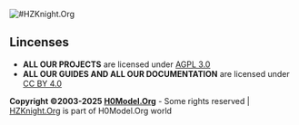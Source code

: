 ![#HZKnight.Org](https://brend.h0model.org/sites/hzknight/courrent/hzknight_logo%20(1).png) 

Lincenses
-------------------------
- **ALL OUR PROJECTS** are licensed under [AGPL 3.0](https://www.gnu.org/licenses/agpl-3.0.html)
- **ALL OUR GUIDES AND ALL OUR DOCUMENTATION** are licensed under [CC BY 4.0](https://creativecommons.org/licenses/by/4.0/?ref=chooser-v1)

**Copyright ©2003-2025 [H0Model.Org](https://www.h0model.org)** - Some rights reserved | [HZKnight.Org](https://www.hzknight.org) is part of H0Model.Org world 
